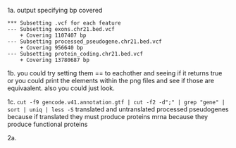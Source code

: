 1a. output specifying bp covered
```
*** Subsetting .vcf for each feature
--- Subsetting exons.chr21.bed.vcf
    + Covering 1107407 bp
--- Subsetting processed_pseudogene.chr21.bed.vcf
    + Covering 956640 bp
--- Subsetting protein_coding.chr21.bed.vcf
    + Covering 13780687 bp
```
1b.
you could try setting them == to eachother and seeing if it returns true or you could print 
the elements within the png files and see if those are equivaalent. also you could just look.

1c.
`cut -f9 gencode.v41.annotation.gtf | cut -f2 -d";" | grep "gene" | sort | uniq | less -S`
translated and untranslated processed pseudogenes because if translated they must produce proteins
mrna because they produce functional proteins

2a.
